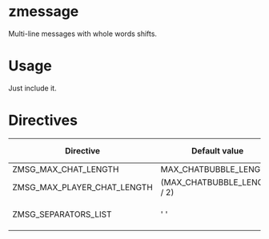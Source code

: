 # zmessage
Multi-line messages with whole words shifts.

# Usage
Just include it.

# Directives

Directive | Default value | Can be redefined | Note
----------|---------------|------------------|------
ZMSG_MAX_CHAT_LENGTH | MAX_CHATBUBBLE_LENGTH | yes |
ZMSG_MAX_PLAYER_CHAT_LENGTH | (MAX_CHATBUBBLE_LENGTH / 2) | yes |
ZMSG_SEPARATORS_LIST | ' ' | yes | Used in `case` statement

